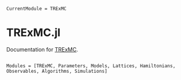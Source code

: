 ```@meta
CurrentModule = TRExMC
```

# TRExMC.jl

Documentation for [TRExMC](https://github.com/meese-wj/TRExMC.jl).

```@index
```

```@autodocs
Modules = [TRExMC, Parameters, Models, Lattices, Hamiltonians, Observables, Algorithms, Simulations]
```
